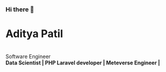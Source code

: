### Hi there 👋
<h1><b>Aditya Patil</b></h1> <br>
Software Engineer <br>
<b>Data Scientist | PHP Laravel developer | Meteverse Engineer |</b>

<!--
**AdityaPatil100/adityapatil100** is a ✨ _special_ ✨ repository because its `README.md` (this file) appears on your GitHub profile.

Here are some ideas to get you started:

- 🔭 I’m currently working on ...
- 🌱 I’m currently learning ...
- 👯 I’m looking to collaborate on ...
- 🤔 I’m looking for help with ...
- 💬 Ask me about ...
- 📫 How to reach me: ...
- 😄 Pronouns: ...
- ⚡ Fun fact: ...
-->
